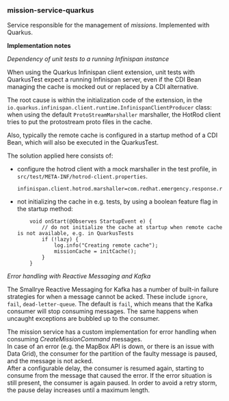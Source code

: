 ### mission-service-quarkus

Service responsible for the management of *missions*.
Implemented with Quarkus.

**Implementation notes**

_Dependency of unit tests to a running Infinispan instance_

When using the Quarkus Infinispan client extension, unit tests with QuarkusTest expect a running Infinispan server, even if the CDI Bean managing the cache is mocked out or replaced by a CDI alternative.

The root cause is within the initialization code of the extension, in the `io.quarkus.infinispan.client.runtime.InfinispanClientProducer` class: when using the default `ProtoStreamMarshaller` marshaller, the HotRod client tries to put the protostream proto files in the cache.
 
Also, typically the remote cache is configured in a startup method of a CDI Bean, which will also be executed in the QuarkusTest.

The solution applied here consists of:
* configure the hotrod client with a mock marshaller in the test profile, in `src/test/META-INF/hotrod-client.properties`.
  ```
  infinispan.client.hotrod.marshaller=com.redhat.emergency.response.repository.MockMarshaller
  ```
* not initializing the cache in e.g. tests, by using a boolean feature flag in the startup method:
  ```
      void onStart(@Observes StartupEvent e) {
          // do not initialize the cache at startup when remote cache is not available, e.g. in QuarkusTests
          if (!lazy) {
              log.info("Creating remote cache");
              missionCache = initCache();
          }
      }
  ```
  
 _Error handling with Reactive Messaging and Kafka_
 
 The Smallrye Reactive Messaging for Kafka has a number of built-in failure strategies for when a message cannot be acked.
 These include `ignore`, `fail`, `dead-letter-queue`. The default is `fail`, which means that the Kafka consumer will stop consuming messages. The same happens when uncaught exceptions are bubbled up to the consumer.
 
 The mission service has a custom implementation for error handling when consuming _CreateMissionCommand_ messages.  
 In case of an error (e.g. the MapBox API is down, or there is an issue with Data Grid), the consumer for the partition of the faulty message is paused, and the message is not acked.  
 After a configurable delay, the consumer is resumed again, starting to consume from the message that caused the error. If the error situation is still present, the consumer is again paused. 
 In order to avoid a retry storm, the pause delay increases until a maximum length.
 
